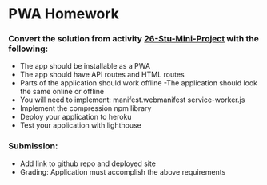 # PWA Homework
### Convert the solution from activity [26-Stu-Mini-Project](../../17-NoSQL/01-Activities/26-Stu-Mini-Project/README.md) with the following:

- The app should be installable as a PWA
- The app should have API routes and HTML routes
- Parts of the application should work offline
-The application should look the same online or offline
- You will need to implement:
manifest.webmanifest
service-worker.js
- Implement the compression npm library
- Deploy your application to heroku
- Test your application with lighthouse

### Submission:
- Add link to github repo and deployed site
- Grading: Application must accomplish the above requirements
